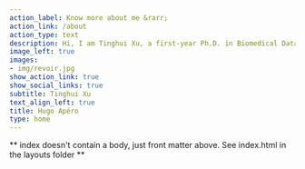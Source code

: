 ```yaml
---
action_label: Know more about me &rarr;
action_link: /about
action_type: text
description: Hi, I am Tinghui Xu, a first-year Ph.D. in Biomedical Data Science of University of Wisconsin-Madison. I achieved my Master's Degree in Statistics of UW-Madison in May and my Bachelor's Degree in Statistics in East China Normal University.
image_left: true
images:
- img/revoir.jpg
show_action_link: true
show_social_links: true
subtitle: Tinghui Xu
text_align_left: true
title: Hugo Apéro
type: home
---
```


** index doesn't contain a body, just front matter above.
See index.html in the layouts folder **

